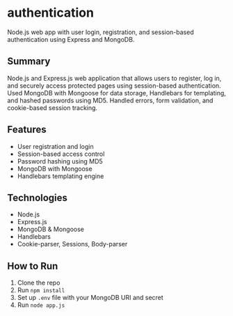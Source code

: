 # authentication
Node.js web app with user login, registration, and session-based authentication using Express and MongoDB.

## Summary 
Node.js and Express.js web application that allows users to register, log in, and securely access protected pages using session-based authentication. Used MongoDB with Mongoose for data storage, Handlebars for templating, and hashed passwords using MD5. Handled errors, form validation, and cookie-based session tracking.

## Features
- User registration and login
- Session-based access control
- Password hashing using MD5
- MongoDB with Mongoose
- Handlebars templating engine

## Technologies
- Node.js
- Express.js
- MongoDB & Mongoose
- Handlebars
- Cookie-parser, Sessions, Body-parser

## How to Run
1. Clone the repo
2. Run `npm install`
3. Set up `.env` file with your MongoDB URI and secret
4. Run `node app.js`
